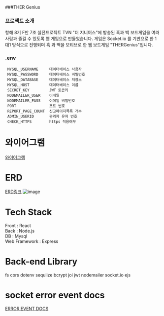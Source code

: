 ###THER Genius

### 프로젝트 소개
항해 8기 F반 7조 실전프로젝트
TVN "더 지니어스"에 방송된 흑과 백 보드게임을 여러 사람과 즐길 수 있도록 웹 게임으로 만들었습니다.
게임은 Socket.io 를 기반으로 한 1대1 방식으로 진행되며 흑 과 백을 모티브로 한 웹 보드게임 "THERGenius"입니다.
### .env 
```
 MYSQL_USERNAME     데이터베이스 사용자
 MYSQL_PASSWORD     데이터베이스 비밀번호
 MYSQL_DATABASE     데이터베이스 저장소
 MYSQL_HOST         데이터베이스 이름
 SECRET_KEY         JWT 토큰키
 NODEMAILER_USER    이메일
 NODEMAILER_PASS    이메일 비밀번호
 PORT               포트 번호
 REPORT_PAGE_COUNT  신고페이지목록 개수
 ADMIN_USERID       관리자 유저 번호
 CHECK_HTTPS        https 적용여부
 ```

# 와이어그램
[와이어그램](https://www.figma.com/file/0XBiaSNcr9NcTTKjBKfv1x/THERgeniusGame?node-id=0%3A1)

# ERD
[ERD링크](https://app.sqldbm.com/MySQL/Edit/p230806/)
![image](https://user-images.githubusercontent.com/108967786/192095357-0e10cbcc-7c77-41a3-ba87-b14ecaa08cc3.png)


# Tech Stack
Front : React   
Back : Node.js   
DB : Mysql   
Web Framework : Express



# Back-end Library
fs
cors
dotenv
sequlize
bcrypt
joi
jwt
nodemailer
socket.io
ejs

# socket error event docs
[ERROR EVENT DOCS](https://github.com/THERgeniusGame/develop_BE/blob/develop/socket/middlewares/errorEventDocs/errorName.md)
